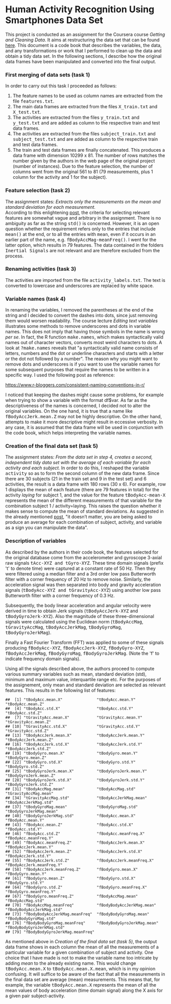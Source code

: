 # Human Activity Recognition Using Smartphones Data Set

This project is conducted as an assignment for the Coursera course *Getting and Cleaning Data*. It aims at restructuring the data set that can be found
[here](http://archive.ics.uci.edu/ml/datasets/Human+Activity+Recognition+Using+Smartphones). This document is a code book that describes the variables, the data, and any transformations or work that I performed to clean up the data and obtain a tidy data set. In the following sections, I describe how the original data frames have been manipulated and converted into the final output. 

### First merging of data sets (task 1)
In order to carry out this task I proceeded as follows:

1. The feature names to be used as column names are extracted from the file <tt>features.txt</tt>.  
2. The main data frames are extracted from the files <tt>X_train.txt</tt> and <tt>X_test.txt</tt>.  
3. The activities are extracted from the files <tt>y_train.txt</tt> and <tt>y_test.txt</tt> and are added as column to the respective train and test data frames.  
4. The activities are extracted from the files <tt>subject_train.txt</tt> and <tt>subject_test.txt</tt> and are added as column to the respective train and test data frames.   
5. The train and test data frames are finally concatenated. This produces a data frame with dimension 10299 x 81. The number of rows matches the number given by the authors in the web page of the original project (number of instances). Due to the feature selection, the number of columns went from the original 561 to 81 (79 measurements, plus 1 column for the activity and 1 for the subject).

### Feature selection (task 2)
The assignment states:
*Extracts only the measurements on the mean and standard deviation for each measurement.*  
According to this enlightening [post](https://thoughtfulbloke.wordpress.com/2015/09/09/getting-and-cleaning-the-assignment/), the criteria for selecting relevant features are somewhat vague and arbitrary in the assignment.
There is no ambiguity as far as the string <tt>std()</tt> is concerned.
However, it is an open question whether the requirement refers only to the entries that include <tt>mean()</tt> at the end, or to all the entries with <tt>mean</tt>, even if it occurs in an earlier part of the name, e.g. <tt>fBodyAccMag-meanFreq()</tt>. I went for the latter option, which results in 79 features. The data contained in the folders <tt>Inertial Signals</tt> are not relevant and are therefore excluded from the process.

### Renaming activities (task 3)
The activities are imported from the file <tt>activity_labels.txt</tt>. The text is converted to lowercase and underscores are replaced by white space.

### Variable names (task 4)
In renaming the variables, I removed the parentheses at the end of the string and I decided to convert the dashes into dots, since just removing them would worsen readability. 
The course lecture *Editing text variables* illustrates some methods to remove underscores and dots in variable names. This does not imply that having those symbols in the name is wrong *per se*. In fact, the R function <tt>make.names</tt>, which makes syntactically valid names out of character vectors, converts most weird characters to dots. A look at <tt>?make.names</tt> reveals that "a syntactically valid name consists of letters, numbers and the dot or underline characters and starts with a letter or the dot not followed by a number". The reason why you might want to remove dots and underscores is if you want to use the variable names for some subsequent purposes that require the names to be written in a specific way. I used the following post as reference:

https://www.r-bloggers.com/consistent-naming-conventions-in-r/

I noticed that keeping the dashes might cause some problems, for example when trying to show a variable with the format df$var. As far as the descriptiveness of the names is concerned, I decided not to alter the original variables. On the one hand, it is true that a name like <tt>fBodyAccJerk.mean.Z</tt> may not be highly descriptive. On the other hand, attempts to make it more descriptive might result in eccessive verbosity. In any case, it is assumed that the data frame will be used in conjunction with the code book, which helps interpreting the variable names.

### Creation of the final data set (task 5)
The assignment states:
*From the data set in step 4, creates a second, independent tidy data set with the average of each variable for each activity and each subject.*
In order to do this, I reshaped the variable <tt>activity</tt> so as to form the second column of the new data frame. Since there are 30 subjects (21 in the train set and 9 in the test set) and 6 activities, the result is a data frame with 180 rows (30 x 6). For example, row 1 displays the mean of each feature (there are 79 features in total) for the activity *laying* for subject 1, and the value for the feature <tt>tBodyAcc-mean-X</tt> represents the mean of the different measurements of that variable for the combination subject 1 / activity=laying. This raises the question whether it makes sense to compute the mean of standard deviations. As suggested in the already mentioned [post](https://thoughtfulbloke.wordpress.com/2015/09/09/getting-and-cleaning-the-assignment/),
"it doesn’t matter, you are being asked to produce an average for each combination of subject, activity, and variable as a sign you can manipulate the data".


### Description of variables

As described by the authors in their code book, the features selected for the original database come from the accelerometer and gyroscope 3-axial raw signals <tt>tAcc-XYZ and tGyro-XYZ</tt>. These time domain signals (prefix 't' to denote time) were captured at a constant rate of 50 Hz. Then they were filtered using a median filter and a 3rd order low pass Butterworth filter with a corner frequency of 20 Hz to remove noise. Similarly, the acceleration signal was then separated into body and gravity acceleration signals (<tt>tBodyAcc-XYZ and tGravityAcc-XYZ</tt>) using another low pass Butterworth filter with a corner frequency of 0.3 Hz. 

Subsequently, the body linear acceleration and angular velocity were derived in time to obtain Jerk signals (<tt>tBodyAccJerk-XYZ</tt> and <tt>tBodyGyroJerk-XYZ</tt>). Also the magnitude of these three-dimensional signals were calculated using the Euclidean norm (<tt>tBodyAccMag</tt>, <tt>tGravityAccMag</tt>, <tt>tBodyAccJerkMag</tt>, <tt>tBodyGyroMag</tt>, <tt>tBodyGyroJerkMag</tt>). 

Finally a Fast Fourier Transform (FFT) was applied to some of these signals producing <tt>fBodyAcc-XYZ</tt>, <tt>fBodyAccJerk-XYZ</tt>, <tt>fBodyGyro-XYZ</tt>, <tt>fBodyAccJerkMag</tt>, <tt>fBodyGyroMag</tt>, <tt>fBodyGyroJerkMag</tt>. (Note the 'f' to indicate frequency domain signals). 

Using all the signals described above, the authors proceed to compute various summary variables such as mean, standard deviation (std), minimum and maximum value, interquartile range etc. For the purposes of the assignement, only mean and standard deviation are selected as relevant features.
This results in the following list of features:


```
##  [1] "tBodyAcc.mean.X"               "tBodyAcc.mean.Y"               "tBodyAcc.mean.Z"              
##  [4] "tBodyAcc.std.X"                "tBodyAcc.std.Y"                "tBodyAcc.std.Z"               
##  [7] "tGravityAcc.mean.X"            "tGravityAcc.mean.Y"            "tGravityAcc.mean.Z"           
## [10] "tGravityAcc.std.X"             "tGravityAcc.std.Y"             "tGravityAcc.std.Z"            
## [13] "tBodyAccJerk.mean.X"           "tBodyAccJerk.mean.Y"           "tBodyAccJerk.mean.Z"          
## [16] "tBodyAccJerk.std.X"            "tBodyAccJerk.std.Y"            "tBodyAccJerk.std.Z"           
## [19] "tBodyGyro.mean.X"              "tBodyGyro.mean.Y"              "tBodyGyro.mean.Z"             
## [22] "tBodyGyro.std.X"               "tBodyGyro.std.Y"               "tBodyGyro.std.Z"              
## [25] "tBodyGyroJerk.mean.X"          "tBodyGyroJerk.mean.Y"          "tBodyGyroJerk.mean.Z"         
## [28] "tBodyGyroJerk.std.X"           "tBodyGyroJerk.std.Y"           "tBodyGyroJerk.std.Z"          
## [31] "tBodyAccMag.mean"              "tBodyAccMag.std"               "tGravityAccMag.mean"          
## [34] "tGravityAccMag.std"            "tBodyAccJerkMag.mean"          "tBodyAccJerkMag.std"          
## [37] "tBodyGyroMag.mean"             "tBodyGyroMag.std"              "tBodyGyroJerkMag.mean"        
## [40] "tBodyGyroJerkMag.std"          "fBodyAcc.mean.X"               "fBodyAcc.mean.Y"              
## [43] "fBodyAcc.mean.Z"               "fBodyAcc.std.X"                "fBodyAcc.std.Y"               
## [46] "fBodyAcc.std.Z"                "fBodyAcc.meanFreq.X"           "fBodyAcc.meanFreq.Y"          
## [49] "fBodyAcc.meanFreq.Z"           "fBodyAccJerk.mean.X"           "fBodyAccJerk.mean.Y"          
## [52] "fBodyAccJerk.mean.Z"           "fBodyAccJerk.std.X"            "fBodyAccJerk.std.Y"           
## [55] "fBodyAccJerk.std.Z"            "fBodyAccJerk.meanFreq.X"       "fBodyAccJerk.meanFreq.Y"      
## [58] "fBodyAccJerk.meanFreq.Z"       "fBodyGyro.mean.X"              "fBodyGyro.mean.Y"             
## [61] "fBodyGyro.mean.Z"              "fBodyGyro.std.X"               "fBodyGyro.std.Y"              
## [64] "fBodyGyro.std.Z"               "fBodyGyro.meanFreq.X"          "fBodyGyro.meanFreq.Y"         
## [67] "fBodyGyro.meanFreq.Z"          "fBodyAccMag.mean"              "fBodyAccMag.std"              
## [70] "fBodyAccMag.meanFreq"          "fBodyBodyAccJerkMag.mean"      "fBodyBodyAccJerkMag.std"      
## [73] "fBodyBodyAccJerkMag.meanFreq"  "fBodyBodyGyroMag.mean"         "fBodyBodyGyroMag.std"         
## [76] "fBodyBodyGyroMag.meanFreq"     "fBodyBodyGyroJerkMag.mean"     "fBodyBodyGyroJerkMag.std"     
## [79] "fBodyBodyGyroJerkMag.meanFreq"
```

As mentioned above in *Creation of the final data set (task 5)*, the output data frame shows in each column the mean of all the measurements of a particular variable for a given combination of subject and activity. One choice that I have made is not to make the variable name too intricate by adding *mean* to the already existing name. This would change <tt>tBodyAcc.mean.X</tt> to <tt>tBodyAcc.mean.X.mean</tt>, which is in my opinion confusing. It will suffice to be aware of the fact that all the measurements in the final data set are average (mean) measurements. This means that, for example, the variable <tt>tBodyAcc.mean.X</tt> represents the mean of all the mean values of body acceleration (time domain signal) along the X axis for a given pair subject-activity.


